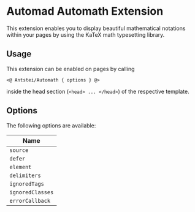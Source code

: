 # Automad Automath Extension

This extension enables you to display beautiful mathematical notations within your pages by using the KaTeX math typesetting library.

## Usage

This extension can be enabled on pages by calling

	<@ Antstei/Automath { options } @>

inside the head section (`<head> ... </head>`) of the respective template.

## Options

The following options are available:

| Name |
|------|
| `source` |
| `defer` |
| `element` |
| `delimiters` |
| `ignoredTags` |
| `ignoredClasses` |
| `errorCallback` |
